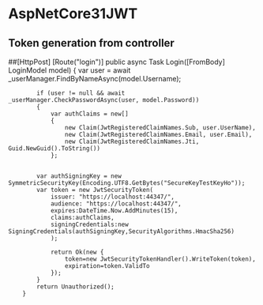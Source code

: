 # AspNetCore31JWT

## Token generation from controller
##[HttpPost]
        [Route("login")]
        public async Task<IActionResult> Login([FromBody] LoginModel model)
        {
            var user = await _userManager.FindByNameAsync(model.Username);

            if (user != null && await _userManager.CheckPasswordAsync(user, model.Password))
            {
                var authClaims = new[]
                { 
                    new Claim(JwtRegisteredClaimNames.Sub, user.UserName),
                    new Claim(JwtRegisteredClaimNames.Email, user.Email),
                    new Claim(JwtRegisteredClaimNames.Jti, Guid.NewGuid().ToString())
                };
            

            var authSigningKey = new SymmetricSecurityKey(Encoding.UTF8.GetBytes("SecureKeyTestKeyHo"));
            var token = new JwtSecurityToken(
                issuer: "https://localhost:44347/",
                audience: "https://localhost:44347/",
                expires:DateTime.Now.AddMinutes(15),
                claims:authClaims,
                signingCredentials:new SigningCredentials(authSigningKey,SecurityAlgorithms.HmacSha256)
                );

                return Ok(new { 
                    token=new JwtSecurityTokenHandler().WriteToken(token),
                    expiration=token.ValidTo
                });
            }
            return Unauthorized();
        }
